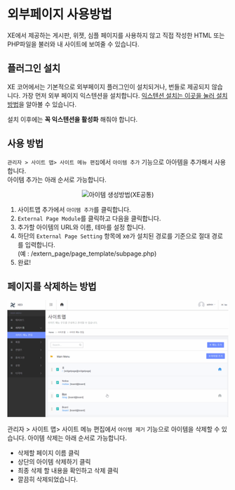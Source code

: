 # 외부페이지 사용방법
XE에서 제공하는 게시판, 위젯, 심플 페이지를 사용하지 않고 직접 작성한 HTML 또는 PHP파일을 불러와 내 사이트에 보여줄 수 있습니다.

## 플러그인 설치
XE 코어에서는 기본적으로 외부페이지 플러그인이 설치되거나, 번들로 제공되지 않습니다.
가장 먼저 외부 페이지 익스텐션을 설치합니다. [익스텐션 설치는 이곳을 눌러 설치 방법](core-setupindex/extension-install-update)을 알아볼 수 있습니다.

설치 이후에는 <b>꼭 익스텐션을 활성화</b> 해줘야 합니다.


## 사용 방법
`관리자 > 사이트 맵> 사이트 메뉴 편집`에서 `아이템 추가` 기능으로 아아템을 추가해서 사용합니다.<br>
아이템 추가는 아래 순서로 가능합니다.
<center><img src="https://www.xpressengine.io/plugins/gitbookMarkDownParser/assets/html/dotgitbook/assets/item_add.gif" alt="아이템 생성방법(XE공통)" /></center>

1. 사이트맵 추가에서 `아이템 추가`를 클릭합니다.
2. `External Page Module`를 클릭하고 다음을 클릭합니다.
3. 추가할 아이템의 URL와 이름, 테마를 설정 합니다.
4. 하단의 `External Page Setting` 항목에 xe가 설치된 경로를 기준으로 절대 경로를 입력합니다.<br>
(예 : /extern_page/page_template/subpage.php)
5. 완료!

## 페이지를 삭제하는 방법

<center><img src="../.vuepress/assets/item_delete.gif"></center>

관리자 &gt; 사이트 맵&gt; 사이트 메뉴 편집에서 `아이템 제거` 기능으로 아이템을 삭제할 수 있습니다. 아이템 삭제는 아래 순서로 가능합니다.

* 삭제할 페이지 이름 클릭
* 상단의 아이템 삭제하기 클릭
* 최종 삭제 할 내용을 확인하고 삭제 클릭
* 깔끔히 삭제되었습니다.
